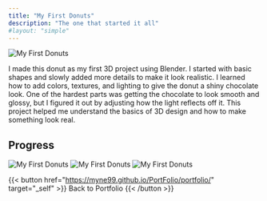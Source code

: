 ```yaml
---
title: "My First Donuts"
description: "The one that started it all"
#layout: "simple"
---
```


![My First Donuts](/PortFolio/img/portfolio/donut.png)

I made this donut as my first 3D project using Blender. I started with basic shapes and slowly added more details to make it look realistic. I learned how to add colors, textures, and lighting to give the donut a shiny chocolate look. One of the hardest parts was getting the chocolate to look smooth and glossy, but I figured it out by adjusting how the light reflects off it. This project helped me understand the basics of 3D design and how to make something look real.

## Progress

![My First Donuts](/PortFolio/img/portfolio/donuts_lol.png)
 ![My First Donuts](/PortFolio/img/portfolio/donut_yay.png) 
![My First Donuts](/PortFolio/img/portfolio/donuts.png)

{{< button href="https://myne99.github.io/PortFolio/portfolio/" target="_self" >}}
Back to Portfolio
{{< /button >}}



